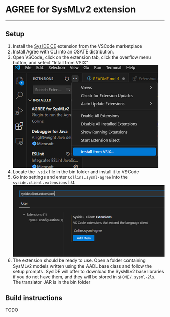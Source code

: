 
# AGREE for SysMLv2 extension

---

## Setup

1. Install the [SysIDE CE](https://marketplace.visualstudio.com/items?itemName=sensmetry.sysml-2ls) extension from the VSCode marketplace
2. Install Agree with CLI into an OSATE distribution.
3. Open VSCode, click on the extension tab, click the overflow menu button, and select "Intall from VSIX" ![Screenshot showing where to find the "Install from VSIX" menu option](ExtensionInstall.png)
4. Locate the `.vsix` file in the bin folder and install it to VSCode
5. Go into settings and enter `Collins.sysml-agree` into the `syside.client.extensions` list. ![Screenshot showing where to find the SysIDE client extensions setting](SysIDE-Settings.png)
6. The extension should be ready to use. Open a folder containing SysMLv2 models written using the AADL base class and follow the setup prompts. SysIDE will offer to download the SysMLv2 base libraries if you do not have them, and they will be stored in `$HOME/.sysml-2ls`. The translator JAR is in the bin folder

## Build instructions

TODO
